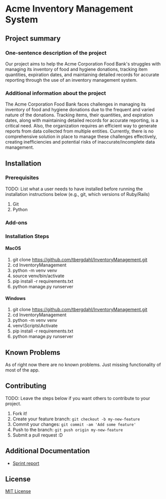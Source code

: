 # Acme Inventory Management System
## Project summary
### One-sentence description of the project
Our project aims to help the Acme Corporation Food Bank's struggles with managing its inventory of food and hygiene donations, tracking item quantities, expiration dates, and maintaining detailed records for accurate reporting through the use of an inventory management system.
### Additional information about the project
The Acme Corporation Food Bank faces challenges in managing its inventory of food and hygiene donations due to the frequent and varied nature of the donations. Tracking items, their quantities, and expiration dates, along with maintaining detailed records for accurate reporting, is a critical need. Also, the organization requires an efficient way to generate reports from data collected from multiple entities. Currently, there is no comprehensive solution in place to manage these challenges effectively, creating inefficiencies and potential risks of inaccurate/incomplete data management.
## Installation
### Prerequisites
TODO: List what a user needs to have installed before running the installation
instructions below (e.g., git, which versions of Ruby/Rails)
1. Git
2. Python
### Add-ons

### Installation Steps
#### MacOS
1. git clone https://github.com/tbergdahl/InventoryManagement.git
2. cd InventoryManagement
3. python -m venv venv
4. source venv/bin/activate
5. pip install -r requirements.txt
6. python manage.py runserver
#### Windows
1. git clone https://github.com/tbergdahl/InventoryManagement.git
2. cd InventoryManagement
3. python -m venv venv
4. venv\Scripts\Activate
5. pip install -r requirements.txt
6. python manage.py runserver
## Known Problems
As of right now there are no known problems. Just missing functionality of most of the app.
## Contributing
TODO: Leave the steps below if you want others to contribute to your project.
1. Fork it!
2. Create your feature branch: `git checkout -b my-new-feature`
3. Commit your changes: `git commit -am 'Add some feature'`
4. Push to the branch: `git push origin my-new-feature`
5. Submit a pull request :D
## Additional Documentation
* [Sprint report](https://github.com/tbergdahl/InventoryManagement/blob/main/sprint-report.md)
## License
[MIT License](https://github.com/tbergdahl/InventoryManagement/blob/main/License.txt)
